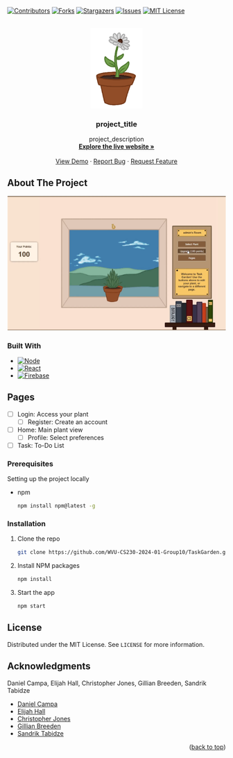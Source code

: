 <!-- Improved compatibility of back to top link: See: https://github.com/othneildrew/Best-README-Template/pull/73 -->
<a name="readme-top"></a>


<!-- PROJECT SHIELDS -->
<!--
*** I'm using markdown "reference style" links for readability.
*** Reference links are enclosed in brackets [ ] instead of parentheses ( ).
*** See the bottom of this document for the declaration of the reference variables
*** for contributors-url, forks-url, etc. This is an optional, concise syntax you may use.
*** https://www.markdownguide.org/basic-syntax/#reference-style-links
-->
[![Contributors][contributors-shield]][contributors-url]
[![Forks][forks-shield]][forks-url]
[![Stargazers][stars-shield]][stars-url]
[![Issues][issues-shield]][issues-url]
[![MIT License][license-shield]][license-url]



<!-- PROJECT LOGO -->
<br />
<div align="center">
  <a href="https://github.com/WVU-CS230-2024-01-Group10/TaskGarden">
    <img src="frontend/taskgardenapp/src/img/plants/flower_s5.png" alt="Logo" width="120">
  </a>

<h3 align="center">project_title</h3>

  <p align="center">
    project_description
    <br />
    <a href="https://taskgarden-8c627.web.app/"><strong>Explore the live website »</strong></a>
    <br />
    <br />
    <a href="https://drive.google.com/file/d/1QPTxCjyH8sgWSYvWMUw-al4gc6xIgzPo/view?usp=sharing">View Demo</a>
    ·
    <a href="https://github.com/WVU-CS230-2024-01-Group10/TaskGarden/issues/new?labels=bug&template=bug-report---.md">Report Bug</a>
    ·
    <a href="https://github.com/WVU-CS230-2024-01-Group10/TaskGarden/issues/new?labels=enhancement&template=feature-request---.md">Request Feature</a>
  </p>
</div>



<!-- ABOUT THE PROJECT -->
## About The Project

<p align="center">
  <img src="frontend/taskgardenapp/src/img/screenshot.png" alt="Product Screenshot" width="900">
</p>



### Built With

* [![Node][Node.js]](https://nodejs.org/)
* [![React][React.js]][React-url]
* [![Firebase][Firebase.com]](https://firebase.google.com/)


<!-- Pages -->
## Pages

- [ ] Login: Access your plant
    - [ ] Register: Create an account
- [ ] Home: Main plant view
    - [ ] Profile: Select preferences
- [ ] Task: To-Do List

<!-- GETTING STARTED -->

### Prerequisites

Setting up the project locally
* npm
  ```sh
  npm install npm@latest -g
  ```

### Installation

1. Clone the repo
   ```sh
   git clone https://github.com/WVU-CS230-2024-01-Group10/TaskGarden.git
   ```
2. Install NPM packages
   ```sh
   npm install
   ```
3. Start the app
   ```sh
   npm start
   ```



<!-- USAGE EXAMPLES 
## Usage

Use this space to show useful examples of how a project can be used. Additional screenshots, code examples and demos work well in this space. You may also link to more resources.

_For more examples, please refer to the [Documentation](https://example.com)_
-->





<!-- LICENSE -->
## License

Distributed under the MIT License. See `LICENSE` for more information.



<!-- CONTACT 
## Contact

Your Name - [@twitter_handle](https://twitter.com/twitter_handle) - email@email_client.com

Project Link: [https://github.com/WVU-CS230-2024-01-Group10/TaskGarden](https://github.com/WVU-CS230-2024-01-Group10/TaskGarden)
-->


<!-- ACKNOWLEDGMENTS -->
## Acknowledgments
Daniel Campa, Elijah Hall, Christopher Jones, Gillian Breeden, Sandrik Tabidze

* [Daniel Campa]()
* [Elijah Hall]()
* [Christopher Jones]()
* [Gillian Breeden]()
* [Sandrik Tabidze]()

<p align="right">(<a href="#readme-top">back to top</a>)</p>



<!-- MARKDOWN LINKS & IMAGES -->
<!-- https://www.markdownguide.org/basic-syntax/#reference-style-links -->
[contributors-shield]: https://img.shields.io/github/contributors/WVU-CS230-2024-01-Group10/TaskGarden.svg?style=for-the-badge
[contributors-url]: https://github.com/WVU-CS230-2024-01-Group10/TaskGarden/graphs/contributors
[forks-shield]: https://img.shields.io/github/forks/WVU-CS230-2024-01-Group10/TaskGarden.svg?style=for-the-badge
[forks-url]: https://github.com/WVU-CS230-2024-01-Group10/TaskGarden/network/members
[stars-shield]: https://img.shields.io/github/stars/WVU-CS230-2024-01-Group10/TaskGarden.svg?style=for-the-badge
[stars-url]: https://github.com/WVU-CS230-2024-01-Group10/TaskGarden/stargazers
[issues-shield]: https://img.shields.io/github/issues/WVU-CS230-2024-01-Group10/TaskGarden.svg?style=for-the-badge
[issues-url]: https://github.com/WVU-CS230-2024-01-Group10/TaskGarden/issues
[license-shield]: https://img.shields.io/github/license/WVU-CS230-2024-01-Group10/TaskGarden.svg?style=for-the-badge
[license-url]: https://github.com/WVU-CS230-2024-01-Group10/TaskGarden/blob/master/LICENSE
[linkedin-shield]: https://img.shields.io/badge/-LinkedIn-black.svg?style=for-the-badge&logo=linkedin&colorB=555
[linkedin-url]: https://linkedin.com/in/linkedin_username
[product-screenshot]: frontend/taskgardenapp/src/img/screenshot.png
[Node.js]: https://img.shields.io/badge/Node.js-43853D?style=for-the-badge&logo=node.js&logoColor=white
[Node-url]: https://nodejs.org/
[Firebase.com]: https://img.shields.io/badge/Google_Cloud-4285F4?style=for-the-badge&logo=google-cloud&logoColor=white
[React.js]: https://img.shields.io/badge/React-20232A?style=for-the-badge&logo=react&logoColor=61DAFB
[React-url]: https://reactjs.org/
[Bootstrap.com]: https://img.shields.io/badge/Bootstrap-563D7C?style=for-the-badge&logo=bootstrap&logoColor=white
[Bootstrap-url]: https://getbootstrap.com
